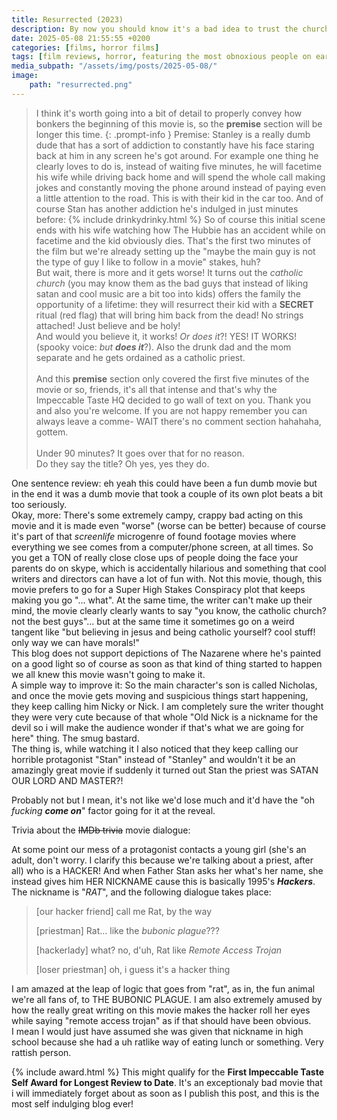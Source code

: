 ```yaml
---
title: Resurrected (2023)
description: By now you should know it's a bad idea to trust the church and specially the catholic church
date: 2025-05-08 21:55:55 +0200
categories: [films, horror films]
tags: [film reviews, horror, featuring the most obnoxious people on earth, found footage, the internet is scary, lowbudgetcore, satanic panic, screenlife, snorecore, there was an attempt, they say the title]
media_subpath: "/assets/img/posts/2025-05-08/"
image:
    path: "resurrected.png"
---
```

> I think it's worth going into a bit of detail to properly convey how bonkers the beginning of this movie is, so the **premise** section will be longer this time.
{: .prompt-info }
<span class="reviewsection">Premise:</span> Stanley is a really dumb dude that has a sort of addiction to constantly have his face staring back at him in any screen he's got around. For example one thing he clearly loves to do is, instead of waiting five minutes, he will facetime his wife while driving back home and will spend the whole call making jokes and constantly moving the phone around instead of paying even a little attention to the road. This is with their kid in the car too. And of course Stan has another addiction he's indulged in just minutes before:
{% include drinkydrinky.html %}
So of course this initial scene ends with his wife watching how The Hubbie has an accident while on facetime and the kid obviously dies. That's the first two minutes of the film but we're already setting up the "maybe the main guy is not the type of guy I like to follow in a movie" stakes, huh?<br/>But wait, there is more and it gets worse! It turns out the *catholic church* (you may know them as the bad guys that instead of liking satan and cool music are a bit too into kids) offers the family the opportunity of a lifetime: they will resurrect their kid with a **SECRET** ritual (red flag) that will bring him back from the dead! No strings attached! Just believe and be holy!<br/>And would you believe it, it works! *Or does it*?! YES! IT WORKS! (spooky voice: *but **does it***?). Also the drunk dad and the mom separate and he gets ordained as a catholic priest.<br/><br/>And this **premise** section only covered the first five minutes of the movie or so, friends, it's all that intense and that's why the Impeccable Taste HQ decided to go wall of text on you. Thank you and also you're welcome. If you are not happy remember you can always leave a comme- WAIT there's no comment section hahahaha, gottem.<br/><br/>
<span class="reviewsection">Under 90 minutes?</span> It goes over that for no reason.<br/>
<span class="reviewsection">Do they say the title?</span> Oh yes, yes they do.

<span class="reviewsection">One sentence review:</span> eh yeah this could have been a fun dumb movie but in the end it was a dumb movie that took a couple of its own plot beats a bit too seriously.<br/>
<span class="reviewsection">Okay, more:</span> There's some extremely campy, crappy bad acting on this movie and it is made even "worse" (worse can be better) because of course it's part of that *screenlife* microgenre of found footage movies where everything we see comes from a computer/phone screen, at all times. So you get a TON of really close close ups of people doing the face your parents do on skype, which is accidentally hilarious and something that cool writers and directors can have a lot of fun with. Not this movie, though, this movie prefers to go for a Super High Stakes Conspiracy plot that keeps making you go "... what". At the same time, the writer can't make up their mind, the movie clearly clearly wants to say "you know, the catholic church? not the best guys"... but at the same time it sometimes go on a weird tangent like "but believing in jesus and being catholic yourself? cool stuff! only way we can have morals!"<br/>This blog does not support depictions of The Nazarene where he's painted on a good light so of course as soon as that kind of thing started to happen we all knew this movie wasn't going to make it.<br/>
<span class="reviewsection">A simple way to improve it:</span> So the main character's son is called Nicholas, and once the movie gets moving and suspicious things start happening, they keep calling him Nicky or Nick. I am completely sure the writer thought they were very cute because of that whole "Old Nick is a nickname for the devil so i will make the audience wonder if that's what we are going for here" thing. The smug bastard.<br/>The thing is, while watching it I also noticed that they keep calling our horrible protagonist "Stan" instead of "Stanley" and wouldn't it be an amazingly great movie if suddenly it turned out Stan the priest was SATAN OUR LORD AND MASTER?!

Probably not but I mean, it's not like we'd lose much and it'd have the "oh *fucking **come on***" factor going for it at the reveal.

<span class="reviewsection">Trivia about the ~~IMDb trivia~~ movie dialogue:</span>

At some point our mess of a protagonist contacts a young girl (she's an adult, don't worry. I clarify this because we're talking about a priest, after all) who is a HACKER! And when Father Stan asks her what's her name, she instead gives him HER NICKNAME cause this is basically 1995's ***Hackers***. The nickname is "*RAT*", and the following dialogue takes place:

> [our hacker friend] call me Rat, by the way
> 
> [priestman] Rat... like the *bubonic plague*???
> 
> [hackerlady] what? no, d'uh, Rat like *Remote Access Trojan*
> 
> [loser priestman] oh, i guess it's a hacker thing

I am amazed at the leap of logic that goes from "rat", as in, the fun animal we're all fans of, to THE BUBONIC PLAGUE. I am also extremely amused by how the really great writing on this movie makes the hacker roll her eyes while saying "remote access trojan" as if that should have been obvious.
<br/>I mean I would just have assumed she was given that nickname in high school because she had a uh ratlike way of eating lunch or something. Very rattish person.


{% include award.html %}
This might qualify for the **First Impeccable Taste Self Award for Longest Review to Date**. It's an exceptionaly bad movie that i will immediately forget about as soon as I publish this post, and this is the most self indulging blog ever!